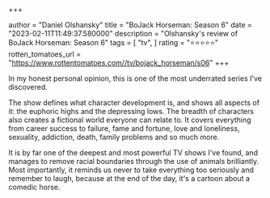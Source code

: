 +++

author = "Daniel Olshansky"
title = "BoJack Horseman: Season 6"
date = "2023-02-11T11:49:37.580000"
description = "Olshansky's review of BoJack Horseman: Season 6"
tags = [
    "tv",
]
rating = "⭐⭐⭐⭐⭐"
rotten_tomatoes_url = "https://www.rottentomatoes.com//tv/bojack_horseman/s06"
+++

In my honest personal opinion, this is one of the most underrated series I've discovered.

The show defines what character development is, and shows all aspects of it: the euphoric highs and the depressing lows. The breadth of characters also creates a fictional world everyone can relate to. It covers everything from career success to failure, fame and fortune, love and loneliness, sexuality, addiction, death, family problems and so much more. 

It is by far one of the deepest and most powerful TV shows I've found, and manages to remove racial boundaries through the use of animals brilliantly. Most importantly, it reminds us never to take everything too seriously and remember to laugh, because at the end of the day, it's a cartoon about a comedic horse.

